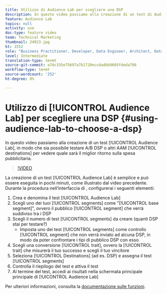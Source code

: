 ```yaml
---
title: Utilizzo di Audience Lab per scegliere una DSP
description: In questo video passiamo alla creazione di un test di Audience Lab per consentire ai DSP di test A/B o ad altre destinazioni AAM di vedere quale sarà il miglior ritorno sulla spesa pubblicitaria.
feature: Audience Lab
topics: null
activity: use
doc-type: feature video
team: Technical Marketing
thumbnail: 24923.jpg
kt: 1552
role: "Business Practitioner, Developer, Data Engineer, Architect, Data Architect, Administrator, Leader"
level: Intermediate
translation-type: tm+mt
source-git-commit: a7dc335e75697a7b1720eccdadbb9605fdeda798
workflow-type: tm+mt
source-wordcount: '252'
ht-degree: 0%

---
```



# Utilizzo di [!UICONTROL Audience Lab] per scegliere una DSP {#using-audience-lab-to-choose-a-dsp}

In questo video passiamo alla creazione di un test [!UICONTROL Audience Lab], in modo che sia possibile testare A/B DSP o altri AAM [!UICONTROL destinations] per vedere quale sarà il miglior ritorno sulla spesa pubblicitaria.

>[!VIDEO](https://video.tv.adobe.com/v/24923/?quality=12)

La creazione di un test [!UICONTROL Audience Lab] è semplice e può essere eseguita in pochi minuti, come illustrato dal video precedente. Durante la procedura nell’interfaccia di , configurerai i seguenti elementi:

1. Crea e denomina il test [!UICONTROL Audience Lab]
1. Scegli uno dei tuoi [!UICONTROL segments] come &quot;[!UICONTROL base segment]&quot;, ovvero il pubblico [!UICONTROL segment] che verrà suddiviso tra i DSP
1. Scegli il numero di test [!UICONTROL segments] da creare (quanti DSP stai per testare?)
   * Imposta uno dei test [!UICONTROL segments] come controllo [!UICONTROL segment] che non verrà inviato ad alcuna DSP, in modo da poter confrontare i tipi di pubblico DSP con esso
1. Scegli una conversione [!UICONTROL trait], ovvero la [!UICONTROL trait] che misurerà il tuo successo e scegli il tuo vincitore
1. Seleziona [!UICONTROL Destinations] (ad es. DSP) e assegna il test [!UICONTROL segments]
1. Controlla il riepilogo del test e attiva il test
1. Al termine del test, accedi ai risultati nella schermata principale principale di [!UICONTROL Audience Lab]

Per ulteriori informazioni, consulta la [documentazione sulle funzioni](https://marketing.adobe.com/resources/help/en_US/aam/audience-lab.html).